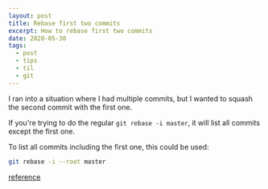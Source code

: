 ```yaml
---
layout: post
title: Rebase first two commits
excerpt: How to rebase first two commits
date: 2020-05-30
tags:
  - post
  - tips
  - til
  - git
---
```


I ran into a situation where I had multiple commits, but I wanted to squash the second commit with the first one.

If you're trying to do the regular `git rebase -i master`, it will list all commits except the first one.

To list all commits including the first one, this could be used:

```bash
git rebase -i --root master
```

[reference](https://stackoverflow.com/a/598788)
